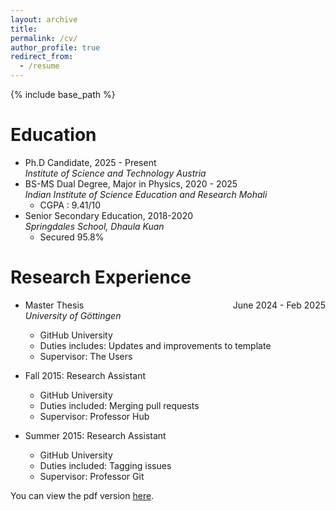 ```yaml
---
layout: archive
title:
permalink: /cv/
author_profile: true
redirect_from:
  - /resume
---
```


{% include base_path %}

Education
======
* Ph.D Candidate, 2025 - Present  
  _Institute of Science and Technology Austria_
* BS-MS Dual Degree, Major in Physics, 2020 - 2025  
  _Indian Institute of Science Education and Research Mohali_
  * CGPA : 9.41/10
* Senior Secondary Education, 2018-2020  
  _Springdales School, Dhaula Kuan_
  * Secured 95.8%

Research Experience
======
* Master Thesis <span style="float: right;">June 2024 - Feb 2025</span>  
  _University of Göttingen_
  * GitHub University
  * Duties includes: Updates and improvements to template
  * Supervisor: The Users

* Fall 2015: Research Assistant
  * GitHub University
  * Duties included: Merging pull requests
  * Supervisor: Professor Hub

* Summer 2015: Research Assistant
  * GitHub University
  * Duties included: Tagging issues
  * Supervisor: Professor Git

  
You can view the pdf version [here](https://vigneshasokan31.github.io/files/CV-Vignesh.pdf).

